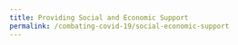 ```yaml
---
title: Providing Social and Economic Support
permalink: /combating-covid-19/social-economic-support
---
```

